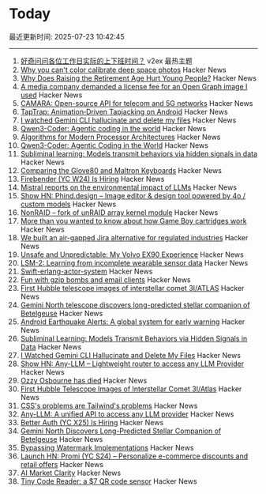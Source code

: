 # Today

最近更新时间: 2025-07-23 10:42:45

--- 
1. [好奇问问各位工作日实际的上下班时间？](https://www.v2ex.com/t/1147024) v2ex 最热主题
2. [Why you can't color calibrate deep space photos](https://maurycyz.com/misc/cc/) Hacker News
3. [Why Does Raising the Retirement Age Hurt Young People?](https://www.governance.fyi/p/why-does-raising-the-retirement-age) Hacker News
4. [A media company demanded a license fee for an Open Graph image I used](https://alistairshepherd.uk/writing/open-graph-licensing/) Hacker News
5. [CAMARA: Open-source API for telecom and 5G networks](https://www.gsma.com/solutions-and-impact/technologies/networks/operator-platform-hp/camara-2/) Hacker News
6. [TapTrap: Animation‑Driven Tapjacking on Android](https://taptrap.click/) Hacker News
7. [I watched Gemini CLI hallucinate and delete my files](https://anuraag2601.github.io/gemini_cli_disaster.html) Hacker News
8. [Qwen3-Coder: Agentic coding in the world](https://qwenlm.github.io/blog/qwen3-coder/) Hacker News
9. [Algorithms for Modern Processor Architectures](https://lemire.github.io/talks/2025/sea/sea2025.html) Hacker News
10. [Qwen3-Coder: Agentic Coding in the World](https://qwenlm.github.io/blog/qwen3-coder/) Hacker News
11. [Subliminal learning: Models transmit behaviors via hidden signals in data](https://alignment.anthropic.com/2025/subliminal-learning/) Hacker News
12. [Comparing the Glove80 and Maltron Keyboards](https://tratt.net/laurie/blog/2025/comparing_the_glove80_and_maltron_keyboards.html) Hacker News
13. [Firebender (YC W24) Is Hiring](https://www.ycombinator.com/companies/firebender/jobs/yisDXr5-founding-engineer-generalist) Hacker News
14. [Mistral reports on the environmental impact of LLMs](https://mistral.ai/news/our-contribution-to-a-global-environmental-standard-for-ai) Hacker News
15. [Show HN: Phind.design – Image editor & design tool powered by 4o / custom models](https://phind.design) Hacker News
16. [NonRAID – fork of unRAID array kernel module](https://github.com/qvr/nonraid) Hacker News
17. [More than you wanted to know about how Game Boy cartridges work](https://abc.decontextualize.com/more-than-you-wanted-to-know/) Hacker News
18. [We built an air-gapped Jira alternative for regulated industries](https://plane.so/blog/everything-you-need-to-know-about-plane-air-gapped) Hacker News
19. [Unsafe and Unpredictable: My Volvo EX90 Experience](https://www.myvolvoex90.com/) Hacker News
20. [LSM-2: Learning from incomplete wearable sensor data](https://research.google/blog/lsm-2-learning-from-incomplete-wearable-sensor-data/) Hacker News
21. [Swift-erlang-actor-system](https://forums.swift.org/t/introducing-swift-erlang-actor-system/81248) Hacker News
22. [Fun with gzip bombs and email clients](https://www.grepular.com/Fun_with_Gzip_Bombs_and_Email_Clients) Hacker News
23. [First Hubble telescope images of interstellar comet 3I/ATLAS](https://bsky.app/profile/astrafoxen.bsky.social/post/3luiwnar3j22o) Hacker News
24. [Gemini North telescope discovers long-predicted stellar companion of Betelgeuse](https://www.science.org/content/article/betelgeuse-s-long-predicted-stellar-companion-may-have-been-found-last) Hacker News
25. [Android Earthquake Alerts: A global system for early warning](https://research.google/blog/android-earthquake-alerts-a-global-system-for-early-warning/) Hacker News
26. [Subliminal Learning: Models Transmit Behaviors via Hidden Signals in Data](https://alignment.anthropic.com/2025/subliminal-learning/) Hacker News
27. [I Watched Gemini CLI Hallucinate and Delete My Files](https://anuraag2601.github.io/gemini_cli_disaster.html) Hacker News
28. [Show HN: Any-LLM – Lightweight router to access any LLM Provider](https://github.com/mozilla-ai/any-llm) Hacker News
29. [Ozzy Osbourne has died](https://www.bbc.co.uk/news/live/cn0qq5nyxn0t) Hacker News
30. [First Hubble Telescope Images of Interstellar Comet 3I/Atlas](https://bsky.app/profile/astrafoxen.bsky.social/post/3luiwnar3j22o) Hacker News
31. [CSS's problems are Tailwind's problems](https://colton.dev/blog/tailwind-is-the-worst-of-all-worlds/) Hacker News
32. [Any-LLM: A unified API to access any LLM provider](https://blog.mozilla.ai/introducing-any-llm-a-unified-api-to-access-any-llm-provider/) Hacker News
33. [Better Auth (YC X25) Is Hiring](https://www.ycombinator.com/companies/better-auth/jobs/N0CtN58-staff-engineer) Hacker News
34. [Gemini North Discovers Long-Predicted Stellar Companion of Betelgeuse](https://noirlab.edu/public/news/noirlab2523/) Hacker News
35. [Bypassing Watermark Implementations](https://blog.kulkan.com/bypassing-watermark-implementations-fe39e98ca22b) Hacker News
36. [Launch HN: Promi (YC S24) – Personalize e-commerce discounts and retail offers](https://news.ycombinator.com/item?id=44649115) Hacker News
37. [AI Market Clarity](https://blog.eladgil.com/p/ai-market-clarity) Hacker News
38. [Tiny Code Reader: a $7 QR code sensor](https://excamera.substack.com/p/tiny-code-reader-a-7-qr-code-sensor) Hacker News
